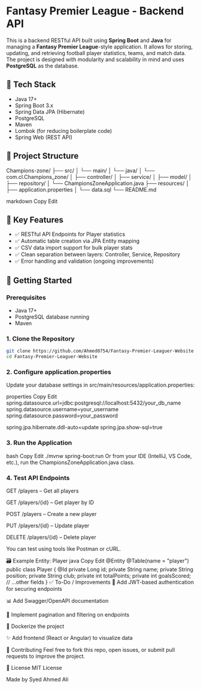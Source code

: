 # Fantasy Premier League - Backend API

This is a backend RESTful API built using **Spring Boot** and **Java** for managing a **Fantasy Premier League**-style application. It allows for storing, updating, and retrieving football player statistics, teams, and match data. The project is designed with modularity and scalability in mind and uses **PostgreSQL** as the database.

## 🔧 Tech Stack

- Java 17+
- Spring Boot 3.x
- Spring Data JPA (Hibernate)
- PostgreSQL
- Maven
- Lombok (for reducing boilerplate code)
- Spring Web (REST API)

## 📁 Project Structure

Champions-zone/
├── src/
│ └── main/
│ └── java/
│ └── com.cl.Champions_zone/
│ ├── controller/
│ ├── service/
│ ├── model/
│ ├── repository/
│ └── ChampionsZoneApplication.java
├── resources/
│ ├── application.properties
│ └── data.sql
└── README.md

markdown
Copy
Edit

## 📌 Key Features

- ✅ RESTful API Endpoints for Player statistics
- ✅ Automatic table creation via JPA Entity mapping
- ✅ CSV data import support for bulk player stats
- ✅ Clean separation between layers: Controller, Service, Repository
- ✅ Error handling and validation (ongoing improvements)

## 🚀 Getting Started

### Prerequisites

- Java 17+
- PostgreSQL database running
- Maven

### 1. Clone the Repository

```bash
git clone https://github.com/Ahmed0754/Fantasy-Premier-Leaguer-Website.git
cd Fantasy-Premier-Leaguer-Website
```

### 2. Configure application.properties
Update your database settings in src/main/resources/application.properties:

properties
Copy
Edit
spring.datasource.url=jdbc:postgresql://localhost:5432/your_db_name
spring.datasource.username=your_username
spring.datasource.password=your_password

spring.jpa.hibernate.ddl-auto=update
spring.jpa.show-sql=true
### 3. Run the Application
bash
Copy
Edit
./mvnw spring-boot:run
Or from your IDE (IntelliJ, VS Code, etc.), run the ChampionsZoneApplication.java class.

### 4. Test API Endpoints
GET /players – Get all players

GET /players/{id} – Get player by ID

POST /players – Create a new player

PUT /players/{id} – Update player

DELETE /players/{id} – Delete player

You can test using tools like Postman or cURL.

🗃️ Example Entity: Player
java
Copy
Edit
@Entity
@Table(name = "player")
public class Player {
    @Id
    private Long id;
    private String name;
    private String position;
    private String club;
    private int totalPoints;
    private int goalsScored;
    // ...other fields
}
✅ To-Do / Improvements
🔄 Add JWT-based authentication for securing endpoints

📊 Add Swagger/OpenAPI documentation

📂 Implement pagination and filtering on endpoints

🔄 Dockerize the project

✨ Add frontend (React or Angular) to visualize data

🙌 Contributing
Feel free to fork this repo, open issues, or submit pull requests to improve the project.

📄 License
MIT License

Made by Syed Ahmed Ali
